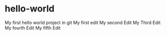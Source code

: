 # hello-world
My first hello world project in git
My first edit
My second Edit
My Third Edit
My fourth Edit
My fifth Edit

